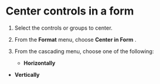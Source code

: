 
# Center controls in a form




1. Select the controls or groups to center.
    
2. From the  **Format** menu, choose **Center in Form** .
    
3. From the cascading menu, choose one of the following:
    
    
    
      -  **Horizontally**
    
  -  **Vertically**
    

    
    



